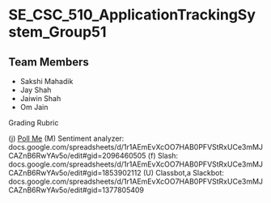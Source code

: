 # SE_CSC_510_ApplicationTrackingSystem_Group51

## Team Members
- Sakshi Mahadik
- Jay Shah
- Jaiwin Shah
- Om Jain

Grading Rubric

(j) [Poll Me](docs.google.com/spreadsheets/d/1r1AEmEvXcOO7HAB0PFVStRxUCe3mMJCAZnB6RwYAv5o/edit#gid=1485884294)
(M) Sentiment analyzer: docs.google.com/spreadsheets/d/1r1AEmEvXcOO7HAB0PFVStRxUCe3mMJCAZnB6RwYAv5o/edit#gid=2096460505
(f) Slash: docs.google.com/spreadsheets/d/1r1AEmEvXcOO7HAB0PFVStRxUCe3mMJCAZnB6RwYAv5o/edit#gid=1853902112
(U) Classbot,a Slackbot: docs.google.com/spreadsheets/d/1r1AEmEvXcOO7HAB0PFVStRxUCe3mMJCAZnB6RwYAv5o/edit#gid=1377805409
